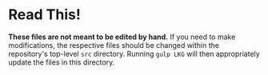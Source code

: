 # Read This!

**These files are not meant to be edited by hand.** If you need to make
modifications, the respective files should be changed within the repository's
top-level `src` directory. Running `gulp LKG` will then appropriately update the
files in this directory.
